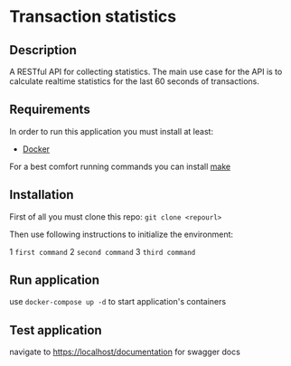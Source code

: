 # Transaction statistics

## Description

A RESTful API for collecting statistics. The main use case for the API is to calculate realtime statistics for the last 60 seconds of transactions.

## Requirements

In order to run this application you must install at least:

-   [Docker](https://docs.docker.com/engine/install/)

For a best comfort running commands you can install [make](https://www.gnu.org/software/make/)

## Installation

First of all you must clone this repo: `git clone <repourl> `

Then use following instructions to initialize the environment:

1 `first command`
2 `second command`
3 `third command`

## Run application

use `docker-compose up -d` to start application's containers

## Test application

navigate to <https://localhost/documentation> for swagger docs
